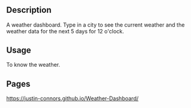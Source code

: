# <WEATHER DASHBOARD>

## Description

A weather dashboard. Type in a city to see the current weather and the weather data for the next 5 days for 12 o'clock.

## Usage

To know the weather.

## Pages
https://justin-connors.github.io/Weather-Dashboard/
